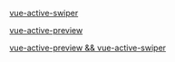[vue-active-swiper](https://accforgit.github.io/vue-active-swiper/basic.html)

[vue-active-preview](https://accforgit.github.io/vue-active-preview/basic.html)

[vue-active-preview && vue-active-swiper](https://accforgit.github.io/vue-active-preview/swiper_preview.html)
